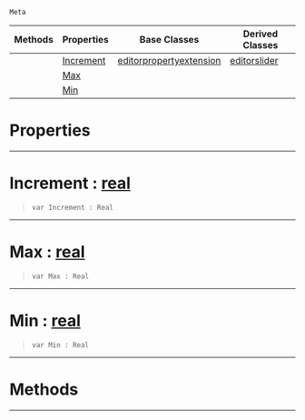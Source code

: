  `Meta`

|Methods|Properties|Base Classes|Derived Classes|
|---|---|---|---|
| |[ Increment](https://github.com/zeroengineteam/ZeroDocs/blob/master/code_reference/class_reference/editorrange.markdown#increment-zero-engine-do)|[editorpropertyextension](https://github.com/zeroengineteam/ZeroDocs/blob/master/code_reference/class_reference/editorpropertyextension.markdown)|[editorslider](https://github.com/zeroengineteam/ZeroDocs/blob/master/code_reference/class_reference/editorslider.markdown)|
| |[ Max](https://github.com/zeroengineteam/ZeroDocs/blob/master/code_reference/class_reference/editorrange.markdown#max-zero-engine-document)| | |
| |[ Min](https://github.com/zeroengineteam/ZeroDocs/blob/master/code_reference/class_reference/editorrange.markdown#min-zero-engine-document)| | |


 #  Properties


---  
 #  Increment : [real](https://github.com/zeroengineteam/ZeroDocs/blob/master/code_reference/zilch_base_types/real.markdown)

> 
> ``` lang=cpp, name=Zilch
> var Increment : Real


---  
 #  Max : [real](https://github.com/zeroengineteam/ZeroDocs/blob/master/code_reference/zilch_base_types/real.markdown)

> 
> ``` lang=cpp, name=Zilch
> var Max : Real


---  
 #  Min : [real](https://github.com/zeroengineteam/ZeroDocs/blob/master/code_reference/zilch_base_types/real.markdown)

> 
> ``` lang=cpp, name=Zilch
> var Min : Real


---  
 #  Methods


---  
 

 